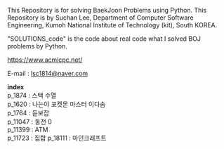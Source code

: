 This Repository is for solving BaekJoon Problems using Python. This Repository is by Suchan Lee, Department of Computer Software Engineering, Kumoh National Institute of Technology (kit), South KOREA.

"SOLUTIONS_code" is the code about real code what I solved BOJ problems by Python.  

https://www.acmicpc.net/  

E-mail : lsc1814@naver.com  

**index**  
p_1874 : 스택 수열  
p_1620 : 나는야 포켓몬 마스터 이다솜  
p_1764 : 듣보잡  
p_11047 : 동전 0  
p_11399 : ATM  
p_11723 : 집합
p_18111 : 마인크래프트  